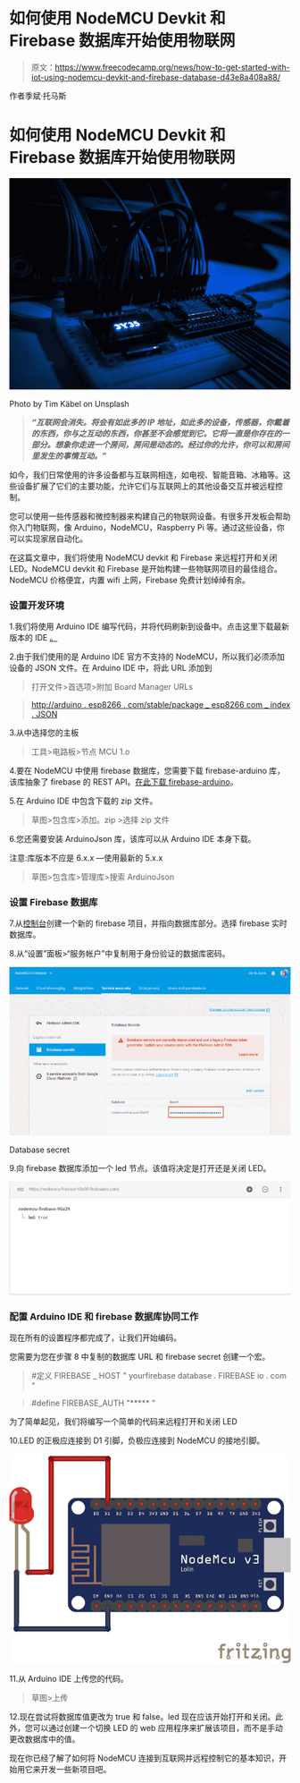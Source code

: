# 如何使用 NodeMCU Devkit 和 Firebase 数据库开始使用物联网

> 原文：<https://www.freecodecamp.org/news/how-to-get-started-with-iot-using-nodemcu-devkit-and-firebase-database-d43e8a408a88/>

作者季斌·托马斯

# 如何使用 NodeMCU Devkit 和 Firebase 数据库开始使用物联网

![1*St_hPlFBBczBVkmPtB0RqQ](img/bac15b6763ef0cee5336f85c4fe63e48.png)

Photo by Tim Käbel on Unsplash

> ***“互联网会消失。将会有如此多的 IP 地址，如此多的设备，传感器，你戴着的东西，你与之互动的东西，你甚至不会感觉到它。它将一直是你存在的一部分。想象你走进一个房间，房间是动态的。经过你的允许，你可以和房间里发生的事情互动。”***

如今，我们日常使用的许多设备都与互联网相连，如电视、智能音箱、冰箱等。这些设备扩展了它们的主要功能，允许它们与互联网上的其他设备交互并被远程控制。

您可以使用一些传感器和微控制器来构建自己的物联网设备。有很多开发板会帮助你入门物联网，像 Arduino，NodeMCU，Raspberry Pi 等。通过这些设备，你可以实现家居自动化。

在这篇文章中，我们将使用 NodeMCU devkit 和 Firebase 来远程打开和关闭 LED。NodeMCU devkit 和 Firebase 是开始构建一些物联网项目的最佳组合。NodeMCU 价格便宜，内置 wifi 上网，Firebase 免费计划绰绰有余。

### 设置开发环境

1.我们将使用 Arduino IDE 编写代码，并将代码刷新到设备中。点击这里下载最新版本的 IDE [。](https://www.arduino.cc/en/main/software)

2.由于我们使用的是 Arduino IDE 官方不支持的 NodeMCU，所以我们必须添加设备的 JSON 文件。在 Arduino IDE 中，将此 URL 添加到

> 打开文件>首选项>附加 Board Manager URLs

> [http://arduino . esp8266 . com/stable/package _ esp8266 com _ index . JSON](http://arduino.esp8266.com/stable/package_esp8266com_index.json)

3.从中选择您的主板

> 工具>电路板>节点 MCU 1.o

4.要在 NodeMCU 中使用 firebase 数据库，您需要下载 firebase-arduino 库，该库抽象了 firebase 的 REST API。[在此下载 firebase-arduino](https://github.com/FirebaseExtended/firebase-arduino.git)。

5.在 Arduino IDE 中包含下载的 zip 文件。

> 草图>包含库>添加。zip >选择 zip 文件

6.您还需要安装 ArduinoJson 库，该库可以从 Arduino IDE 本身下载。

注意:库版本不应是 6.x.x —使用最新的 5.x.x

> 草图>包含库>管理库>搜索 ArduinoJson

### 设置 Firebase 数据库

7.从[控制台](https://console.firebase.google.com/)创建一个新的 firebase 项目，并指向数据库部分。选择 firebase 实时数据库。

8.从“设置”面板>“服务帐户”中复制用于身份验证的数据库密码。

![1*PQUqPFsKYw4XFWX3cFV-LA](img/6f0394cfe09699b2975fe8660cfb847d.png)

Database secret

9.向 firebase 数据库添加一个 led 节点。该值将决定是打开还是关闭 LED。

![1*cpN78XVvwFe6O0AcoCBHiA](img/12d2293db25b10748e399b534d1fa346.png)

### 配置 Arduino IDE 和 firebase 数据库协同工作

现在所有的设置程序都完成了，让我们开始编码。

您需要为您在步骤 8 中复制的数据库 URL 和 firebase secret 创建一个宏。

> #定义 FIREBASE _ HOST " yourfirebase database . FIREBASE io . com "

> #define FIREBASE_AUTH "***** "

为了简单起见，我们将编写一个简单的代码来远程打开和关闭 LED

10.LED 的正极应连接到 D1 引脚，负极应连接到 NodeMCU 的接地引脚。

![1*lTdcYh-7O5uECpw8MczYow](img/762ce1008456111756a21d392febad55.png)

11.从 Arduino IDE 上传您的代码。

> 草图>上传

12.现在尝试将数据库值更改为 true 和 false。led 现在应该开始打开和关闭。此外，您可以通过创建一个切换 LED 的 web 应用程序来扩展该项目，而不是手动更改数据库中的值。

现在你已经了解了如何将 NodeMCU 连接到互联网并远程控制它的基本知识，开始用它来开发一些新项目吧。